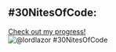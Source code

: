 ## #30NitesOfCode:
  [Check out my progress!](https://www.codedex.io/@lordlazor/30-nites-of-code)  
  ![@lordlazor #30NitesOfCode](https://www.codedex.io/api/petStatus?user=lordlazor)
